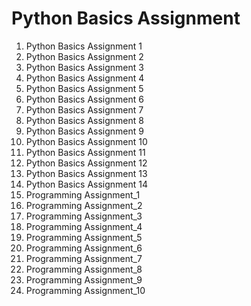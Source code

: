 # Python Basics Assignment
1. Python Basics Assignment 1
2. Python Basics Assignment 2
3. Python Basics Assignment 3
4. Python Basics Assignment 4
5. Python Basics Assignment 5
6. Python Basics Assignment 6
7. Python Basics Assignment 7
8. Python Basics Assignment 8
9. Python Basics Assignment 9
10. Python Basics Assignment 10
11. Python Basics Assignment 11
12. Python Basics Assignment 12
13. Python Basics Assignment 13
14. Python Basics Assignment 14
26. Programming Assignment_1
27. Programming Assignment_2
28. Programming Assignment_3
29. Programming Assignment_4
30. Programming Assignment_5
31. Programming Assignment_6
32. Programming Assignment_7
33. Programming Assignment_8
34. Programming Assignment_9
35. Programming Assignment_10
   
